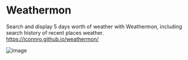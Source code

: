 # Weathermon
Search and display 5 days worth of weather with Weathermon, including search history of recent places weather.
https://jconnro.github.io/weathermon/

![image](https://user-images.githubusercontent.com/14891319/120724433-cf33f680-c4a1-11eb-90cc-ada8957bd39b.png)
